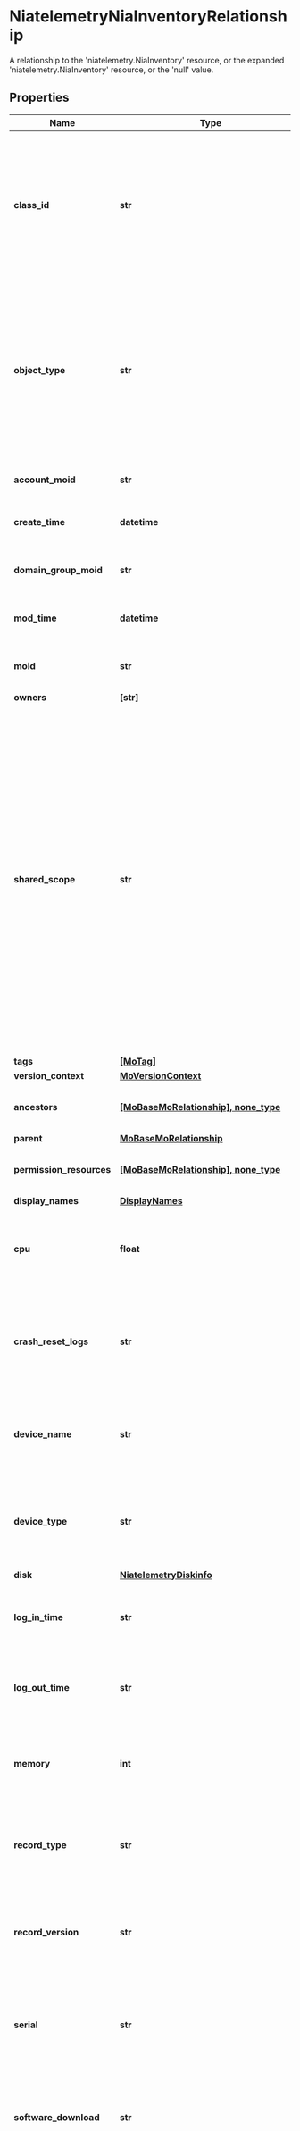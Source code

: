 # NiatelemetryNiaInventoryRelationship

A relationship to the 'niatelemetry.NiaInventory' resource, or the expanded 'niatelemetry.NiaInventory' resource, or the 'null' value.
## Properties
Name | Type | Description | Notes
------------ | ------------- | ------------- | -------------
**class_id** | **str** | The concrete type of this complex type. Its value must be the same as the &#39;objectType&#39; property. The OpenAPI document references this property as a discriminator value. | [readonly] 
**object_type** | **str** | The fully-qualified type of this managed object, i.e. the class name. This property is optional. The ObjectType is implied from the URL path. If specified, the value of objectType must match the class name specified in the URL path. | [readonly] defaults to nulltype.Null
**account_moid** | **str** | The Account ID for this managed object. | [optional] [readonly] 
**create_time** | **datetime** | The time when this managed object was created. | [optional] [readonly] 
**domain_group_moid** | **str** | The DomainGroup ID for this managed object. | [optional] [readonly] 
**mod_time** | **datetime** | The time when this managed object was last modified. | [optional] [readonly] 
**moid** | **str** | The unique identifier of this Managed Object instance. | [optional] 
**owners** | **[str]** |  | [optional] 
**shared_scope** | **str** | Intersight provides pre-built workflows, tasks and policies to end users through global catalogs. Objects that are made available through global catalogs are said to have a &#39;shared&#39; ownership. Shared objects are either made globally available to all end users or restricted to end users based on their license entitlement. Users can use this property to differentiate the scope (global or a specific license tier) to which a shared MO belongs. | [optional] [readonly] 
**tags** | [**[MoTag]**](MoTag.md) |  | [optional] 
**version_context** | [**MoVersionContext**](MoVersionContext.md) |  | [optional] 
**ancestors** | [**[MoBaseMoRelationship], none_type**](MoBaseMoRelationship.md) | An array of relationships to moBaseMo resources. | [optional] [readonly] 
**parent** | [**MoBaseMoRelationship**](MoBaseMoRelationship.md) |  | [optional] 
**permission_resources** | [**[MoBaseMoRelationship], none_type**](MoBaseMoRelationship.md) | An array of relationships to moBaseMo resources. | [optional] [readonly] 
**display_names** | [**DisplayNames**](DisplayNames.md) |  | [optional] 
**cpu** | **float** | CPU usage of device being inventoried. This determines the percentage of CPU resources used. | [optional] 
**crash_reset_logs** | **str** | Last crash reset reason of device being inventoried. This determines the last reason for a device&#39;s restart due to crash of the system. | [optional] 
**device_name** | **str** | Name of device being inventoried. The name the user assigns to the device is inventoried here. | [optional] 
**device_type** | **str** | Type of device being inventoried. This determines whether the device is a controller, leaf or spine. | [optional] 
**disk** | [**NiatelemetryDiskinfo**](NiatelemetryDiskinfo.md) |  | [optional] 
**log_in_time** | **str** | Last log in time device being inventoried. This determines the last login time on the device. | [optional] 
**log_out_time** | **str** | Last log out time of device being inventoried. This determines the last logout time on the device. | [optional] 
**memory** | **int** | Memory usage of device being inventoried. This determines the percentage of memory resources used. | [optional] 
**record_type** | **str** | Type of record DCNM / APIC / SE. This determines the type of platform where inventory was collected. | [optional] 
**record_version** | **str** | Version of record being pushed. This determines what was the API version for data available from the device. | [optional] 
**serial** | **str** | Serial number of device being invetoried. The serial number is unique per device and will be used as the key. | [optional] 
**software_download** | **str** | Last software downloaded of device being inventoried. This determines if software download API was used. | [optional] 
**version** | **str** | Software version of device being inventoried. The various software version values for each device are available on cisco.com. | [optional] 
**license_state** | [**NiatelemetryNiaLicenseStateRelationship**](NiatelemetryNiaLicenseStateRelationship.md) |  | [optional] 
**registered_device** | [**AssetDeviceRegistrationRelationship**](AssetDeviceRegistrationRelationship.md) |  | [optional] 
**selector** | **str** | An OData $filter expression which describes the REST resource to be referenced. This field may be set instead of &#39;moid&#39; by clients. 1. If &#39;moid&#39; is set this field is ignored. 1. If &#39;selector&#39; is set and &#39;moid&#39; is empty/absent from the request, Intersight determines the Moid of the resource matching the filter expression and populates it in the MoRef that is part of the object instance being inserted/updated to fulfill the REST request. An error is returned if the filter matches zero or more than one REST resource. An example filter string is: Serial eq &#39;3AA8B7T11&#39;. | [optional] [readonly] 
**link** | **str** | A URL to an instance of the &#39;mo.MoRef&#39; class. | [optional] 
**any string name** | **bool, date, datetime, dict, float, int, list, str, none_type** | any string name can be used but the value must be the correct type | [optional]

[[Back to Model list]](../README.md#documentation-for-models) [[Back to API list]](../README.md#documentation-for-api-endpoints) [[Back to README]](../README.md)


